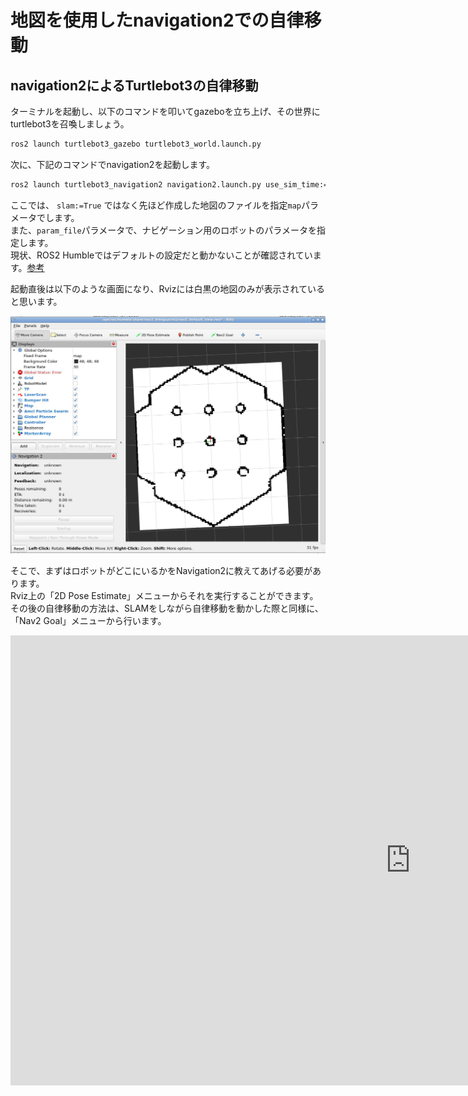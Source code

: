 # 地図を使用したnavigation2での自律移動

## navigation2によるTurtlebot3の自律移動

ターミナルを起動し、以下のコマンドを叩いてgazeboを立ち上げ、その世界にturtlebot3を召喚しましょう。

```bash
ros2 launch turtlebot3_gazebo turtlebot3_world.launch.py
```

次に、下記のコマンドでnavigation2を起動します。

```bash
ros2 launch turtlebot3_navigation2 navigation2.launch.py use_sim_time:=True map:=$HOME/map.yaml param_file:=$HOME/Desktop/burger.yaml
```

ここでは、 `slam:=True` ではなく先ほど作成した地図のファイルを指定`map`パラメータでします。  
また、`param_file`パラメータで、ナビゲーション用のロボットのパラメータを指定します。  
現状、ROS2 Humbleではデフォルトの設定だと動かないことが確認されています。[参考](https://github.com/ROBOTIS-GIT/turtlebot3/issues/884)  

起動直後は以下のような画面になり、Rvizには白黒の地図のみが表示されていると思います。  

![](images/rviz_launched_nav_with_map.png)


そこで、まずはロボットがどこにいるかをNavigation2に教えてあげる必要があります。  
Rviz上の「2D Pose Estimate」メニューからそれを実行することができます。  
その後の自律移動の方法は、SLAMをしながら自律移動を動かした際と同様に、「Nav2 Goal」メニューから行います。  

<iframe width="1280" height="720" src="https://www.youtube.com/embed/szk8N7jZN_I?si=sLMXwSX1IWgN7wWI" title="YouTube video player" frameborder="0" allow="accelerometer; autoplay; clipboard-write; encrypted-media; gyroscope; picture-in-picture; web-share" allowfullscreen></iframe>

